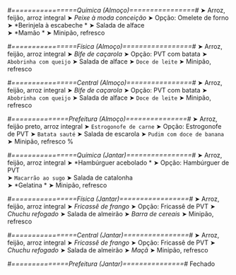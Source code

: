 
*#================Química (Almoço)================#*
➤ Arroz, feijão, arroz integral
➤ *Peixe à moda conceição*
➤ Opção: Omelete de forno  
➤ *Berinjela à escabeche *
➤ Salada de alface       
➤ *Mamão  *
➤ Minipão, refresco

*#================Física (Almoço)=================#*
➤ Arroz, feijão, arroz integral
➤ *Bife de caçarola*
➤ Opção: PVT com batata
➤ `Abobrinha com queijo`
➤ Salada de alface
➤ `Doce de leite`
➤ Minipão, refresco

*#================Central (Almoço)================#*
➤ Arroz, feijão, arroz integral
➤ *Bife de caçarola*
➤ Opção: PVT com batata
➤ `Abobrinha com queijo`
➤ Salada de alface
➤ `Doce de leite`
➤ Minipão, refresco

*#==============Prefeitura (Almoço)===============#*
➤ Arroz, feijão preto, arroz integral
➤ `Estrogonofe de carne`
➤ Opção: Estrogonofe de PVT
➤ `Batata sauté`
➤ Salada de escarola
➤ `Pudim com doce de banana`
➤ Minipão, refresco
%

*#================Química (Jantar)================#*
➤ Arroz, feijão, arroz integral
➤ *Hambúrguer acebolado *
➤ Opção: Hambúrguer de PVT  
➤ `Macarrão ao sugo`
➤ Salada de catalonha   
➤ *Gelatina *
➤ Minipão, refresco

*#================Física (Jantar)=================#*
➤ Arroz, feijão, arroz integral
➤ *Fricassê de frango*
➤ Opção: Fricassê de PVT
➤ *Chuchu refogado*
➤ Salada de almeirão
➤ *Barra de cereais*
➤ Minipão, refresco

*#================Central (Jantar)================#*
➤ Arroz, feijão, arroz integral
➤ *Fricassê de frango*
➤ Opção: Fricassê de PVT
➤ *Chuchu refogado*
➤ Salada de almeirão
➤ *Maçã*
➤ Minipão, refresco

*#==============Prefeitura (Jantar)===============#*
Fechado
